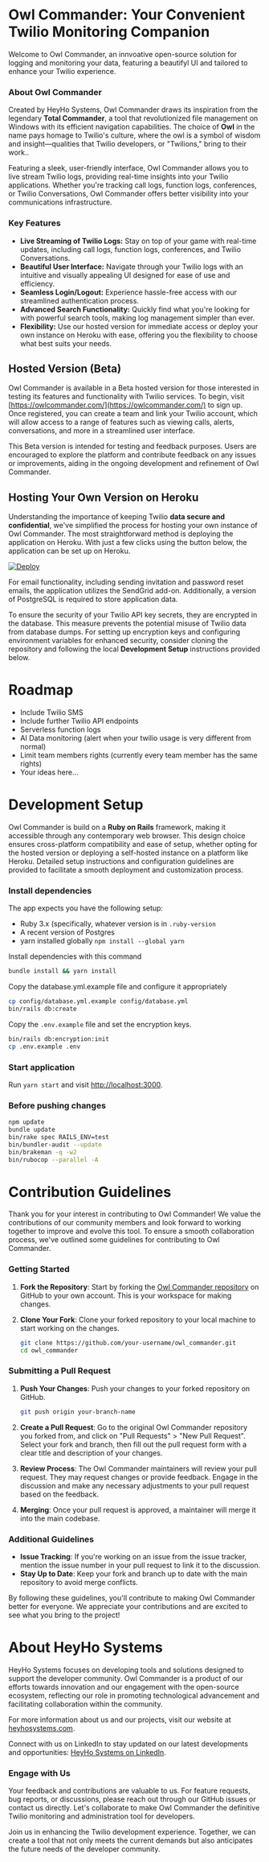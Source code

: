 # Owl Commander: Your Convenient Twilio Monitoring Companion

Welcome to Owl Commander, an innvoative open-source solution for logging and monitoring your data, featuring a beautifyl UI and tailored to enhance your Twilio experience.

### About Owl Commander

Created by HeyHo Systems, Owl Commander draws its inspiration from the legendary __Total Commander__, a tool that revolutionized file management on Windows with its efficient navigation capabilities. The choice of __Owl__ in the name pays homage to Twilio's culture, where the owl is a symbol of wisdom and insight—qualities that Twilio developers, or "Twilions," bring to their work..

Featuring a sleek, user-friendly interface, Owl Commander allows you to live stream Twilio logs, providing real-time insights into your Twilio applications. Whether you're tracking call logs, function logs, conferences, or Twilio Conversations, Owl Commander offers better visibility into your communications infrastructure.

### Key Features

- __Live Streaming of Twilio Logs:__ Stay on top of your game with real-time updates, including call logs, function logs, conferences, and Twilio Conversations.
- __Beautiful User Interface:__ Navigate through your Twilio logs with an intuitive and visually appealing UI designed for ease of use and efficiency.
- __Seamless Login/Logout:__ Experience hassle-free access with our streamlined authentication process.
- __Advanced Search Functionality:__ Quickly find what you're looking for with powerful search tools, making log management simpler than ever.
- __Flexibility:__ Use our hosted version for immediate access or deploy your own instance on Heroku with ease, offering you the flexibility to choose what best suits your needs.

## Hosted Version (Beta)

Owl Commander is available in a Beta hosted version for those interested in testing its features and functionality with Twilio services. To begin, visit [https://owlcommander.com/](https://owlcommander.com/) to sign up. Once registered, you can create a team and link your Twilio account, which will allow access to a range of features such as viewing calls, alerts, conversations, and more in a streamlined user interface.

This Beta version is intended for testing and feedback purposes. Users are encouraged to explore the platform and contribute feedback on any issues or improvements, aiding in the ongoing development and refinement of Owl Commander.

## Hosting Your Own Version on Heroku

Understanding the importance of keeping Twilio __data secure and confidential__, we've simplified the process for hosting your own instance of Owl Commander. The most straightforward method is deploying the application on Heroku. With just a few clicks using the button below, the application can be set up on Heroku.

[![Deploy](https://www.herokucdn.com/deploy/button.svg)](https://heroku.com/deploy?template=https://github.com/HeyHo-Systems/owl_commander)

For email functionality, including sending invitation and password reset emails, the application utilizes the SendGrid add-on. Additionally, a version of PostgreSQL is required to store application data.

To ensure the security of your Twilio API key secrets, they are encrypted in the database. This measure prevents the potential misuse of Twilio data from database dumps. For setting up encryption keys and configuring environment variables for enhanced security, consider cloning the repository and following the local __Development Setup__ instructions provided below.

# Roadmap

- Include Twilio SMS
- Include further Twilio API endpoints
- Serverless function logs
- AI Data monitoring (alert when your twilio usage is very different from normal)
- Limit team members rights (currently every team member has the same rights)
- Your ideas here...

# Development Setup

Owl Commander is build on a __Ruby on Rails__ framework, making it accessible through any contemporary web browser. This design choice ensures cross-platform compatibility and ease of setup, whether opting for the hosted version or deploying a self-hosted instance on a platform like Heroku. Detailed setup instructions and configuration guidelines are provided to facilitate a smooth deployment and customization process.

### Install dependencies

The app expects you have the following setup:

- Ruby 3.x (specifically, whatever version is in `.ruby-version`
- A recent version of Postgres
- yarn installed globally  `npm install --global yarn`

Install dependencies with this command

```bash
bundle install && yarn install
```

Copy the database.yml.example file and configure it appropriately

```bash
cp config/database.yml.example config/database.yml
bin/rails db:create
```

Copy the `.env.example` file and set the encryption keys.

```bash
bin/rails db:encryption:init
cp .env.example .env
```

### Start application  

Run `yarn start` and visit <http://localhost:3000>.

### Before pushing changes

```bash
npm update
bundle update
bin/rake spec RAILS_ENV=test
bin/bundler-audit --update
bin/brakeman -q -w2
bin/rubocop --parallel -A
```

# Contribution Guidelines

Thank you for your interest in contributing to Owl Commander! We value the contributions of our community members and look forward to working together to improve and evolve this tool. To ensure a smooth collaboration process, we've outlined some guidelines for contributing to Owl Commander.

### Getting Started

1. __Fork the Repository__: Start by forking the [Owl Commander repository](https://github.com/HeyHo-Systems/owl_commander) on GitHub to your own account. This is your workspace for making changes.

2. __Clone Your Fork__: Clone your forked repository to your local machine to start working on the changes.

   ```bash
   git clone https://github.com/your-username/owl_commander.git
   cd owl_commander
   ```

### Submitting a Pull Request

1. __Push Your Changes__: Push your changes to your forked repository on GitHub.

   ```bash
   git push origin your-branch-name
   ```

2. __Create a Pull Request__: Go to the original Owl Commander repository you forked from, and click on "Pull Requests" > "New Pull Request". Select your fork and branch, then fill out the pull request form with a clear title and description of your changes.

3. __Review Process__: The Owl Commander maintainers will review your pull request. They may request changes or provide feedback. Engage in the discussion and make any necessary adjustments to your pull request based on the feedback.

4. __Merging__: Once your pull request is approved, a maintainer will merge it into the main codebase.

### Additional Guidelines

- __Issue Tracking__: If you're working on an issue from the issue tracker, mention the issue number in your pull request to link it to the discussion.
- __Stay Up to Date__: Keep your fork and branch up to date with the main repository to avoid merge conflicts.

By following these guidelines, you'll contribute to making Owl Commander better for everyone. We appreciate your contributions and are excited to see what you bring to the project!

# About HeyHo Systems

HeyHo Systems focuses on developing tools and solutions designed to support the developer community. Owl Commander is a product of our efforts towards innovation and our engagement with the open-source ecosystem, reflecting our role in promoting technological advancement and facilitating collaboration within the community.

For more information about us and our projects, visit our website at [heyhosystems.com](https://heyhosystems.com).

Connect with us on LinkedIn to stay updated on our latest developments and opportunities: [HeyHo Systems on LinkedIn](https://www.linkedin.com/company/heyho-systems/mycompany).

### Engage with Us

Your feedback and contributions are valuable to us. For feature requests, bug reports, or discussions, please reach out through our GitHub issues or contact us directly. Let's collaborate to make Owl Commander the definitive Twilio monitoring and administration tool for developers.

Join us in enhancing the Twilio development experience. Together, we can create a tool that not only meets the current demands but also anticipates the future needs of the developer community.
